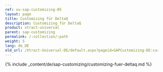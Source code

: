 ```yaml
---
ref: xu-sap-customizing-05
layout: page
title: Customizing für DeltaQ
description: Customizing für DeltaQ
product: xtract-universal
parent: sap-customizing
permalink: /:collection/:path
weight: 5
lang: de_DE
old_url: /Xtract-Universal-DE/default.aspx?pageid=SAPCustomizing-DE:customizing-fuer-deltaq
---
```


{% include _content/de/sap-customizing/customizing-fuer-deltaq.md  %}